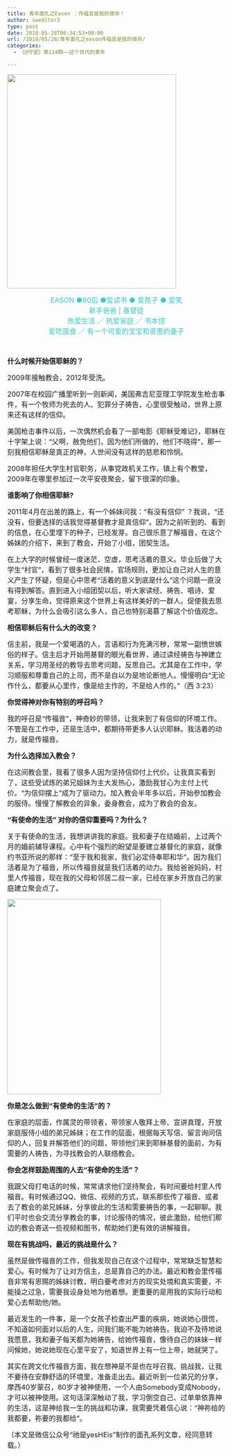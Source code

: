 ```yaml
---
title: 青年面孔之Eason ：传福音是我的使命！
author: sweditor3
type: post
date: 2018-05-28T06:34:53+00:00
url: /2018/05/28/青年面孔之eason传福音是我的使命/
categories:
  - 《@守望》第114期——这个世代的青年

---
```

[<img class="aligncenter wp-image-16956" src="http://t5.shwchurch.org/wp-content/uploads/2018/05/青年面孔-岩松1.bmp" alt="" width="390" height="495" />][1]

<p style="text-align: center;">
  <span style="font-size: 12pt; color: #33cccc;">EASON ●80后 ●爱读书 ● 爱孩子 ● 爱笑</span><br /> <span style="font-size: 12pt; color: #33cccc;">新手爸爸 | 基督徒</span><br /> <span style="font-size: 12pt; color: #33cccc;">热爱生活 ／ 热爱家庭 ／ 书本控</span><br /> <span style="font-size: 12pt; color: #33cccc;">爱吃面食 ／ 有一个可爱的宝宝和贤惠的妻子</span>
</p>

&nbsp;

**<span style="font-size: 12pt;">什么时候开始信耶稣的？</span>**

<span style="font-size: 12pt;">2009年接触教会，2012年受洗。</span>

<span style="font-size: 12pt;">2007年在校园广播里听到一则新闻，美国弗吉尼亚理工学院发生枪击事件，有一个牧师为死去的人、犯罪分子祷告，心里很受触动，世界上原来还有这样的信仰。</span>

<span style="font-size: 12pt;">美国枪击事件以后，一次偶然机会看了一部电影《耶稣受难记》，耶稣在十字架上说：“父啊，赦免他们，因为他们所做的，他们不晓得”，那一刻我相信耶稣是真正的神，人世间没有这样的慈悲和怜悯。</span>

<span style="font-size: 12pt;">2008年担任大学生村官职务，从事党政机关工作，镇上有个教堂，2009年在哪里参加过一次平安夜聚会，留下很深的印象。</span>

**<span style="font-size: 12pt;">谁影响了你相信耶稣?</span>**

<span style="font-size: 12pt;">2011年4月在出差的路上，有一个姊妹问我：“有没有信仰” ？我说，“还没有，但要选择的话我觉得基督教才是真信仰”。因为之前听到的、看到的信息，在心里埋下的种子，已经发芽。自己很乐意了解福音，在这个姊妹的介绍下，来到了教会，开始了小组，团契生活。</span>

<span style="font-size: 12pt;">在上大学的时候曾经一度迷茫、空虚，思考活着的意义。毕业后做了大学生“村官”，看到了很多社会民情，官场规则，更加让自己对人生的意义产生了怀疑，但是心中思考“活着的意义到底是什么”这个问题一直没有得到解答。直到进入小组团契以后，听大家读经、祷告、唱诗、爱宴，分享生命，觉得原来这个世界上有这样美好的一群人。促使我去思考耶稣，为什么会吸引这么多人，自己也特别渴慕了解这个价值观念。</span>

**<span style="font-size: 12pt;">相信耶稣后有什么大的改变？</span>**

<span style="font-size: 12pt;">信主前，我是一个爱喝酒的人，言语和行为充满污秽，常常一副愤世嫉俗的样子。信主后才开始用基督的眼光看世界，通过读经祷告与神建立关系，学习用圣经的教导去思考问题，反思自己。尤其是在工作中，学习顺服和尊重自己的上司，而不是自以为是地论断他人。慢慢明白“无论作什么，都要从心里作，像是给主作的，不是给人作的。”（西 3:23）</span>

**<span style="font-size: 12pt;">你觉得神对你有特别的呼召吗？</span>**

<span style="font-size: 12pt;">我的呼召是“传福音”，神奇妙的带领，让我来到了有信仰的环境工作。不管是在工作中，还是生活中，都期待带更多人认识耶稣。我活着的动力，就是传福音。</span>

**<span style="font-size: 12pt;">为什么选择加入教会？</span>**

<span style="font-size: 12pt;">在这间教会里，我看了很多人因为坚持信仰付上代价。让我真实看到了，这些受试炼的弟兄姐妹为主大发热心，激励我甘心为主付上代价。“为信仰摆上”成为了驱动力。加入教会半年多以后，开始参加教会的服侍。慢慢了解教会的异象，委身教会，成为了教会的会友。</span>

**<span style="font-size: 12pt;">“有使命的生活” 对你的信仰重要吗？为什么？</span>**

<span style="font-size: 12pt;">关于有使命的生活，我想讲讲我的家庭。我和妻子在结婚前，上过两个月的婚前辅导课程。心中有个强烈的盼望是要建立基督化的家庭，就像约书亚所说的那样：“至于我和我家，我们必定侍奉耶和华”。因为我们活着是为了福音，所以传福音就是我们活着的动力。我给爸爸妈妈，村里人传福音，现在我的父母和邻居二叔一家，已经在家乡开放自己的家庭建立聚会点了。</span>

[<img class="aligncenter  wp-image-17015" src="http://t5.shwchurch.org/wp-content/uploads/2018/05/11-青年面孔-岩松2.bmp" alt="" width="355" height="451" />][2]

**<span style="font-size: 12pt;">你是怎么做到“有使命的生活”的？</span>**

<span style="font-size: 12pt;">在家庭的层面，作属灵的带领者，带领家人敬拜上帝、宣讲真理，开放家庭服侍小组的弟兄姊妹；在工作的层面，根据每天写信、留言询问信仰的人，回复并解答他们的问题，带领他们来到耶稣基督的面前，为有需要的人祷告，为寻找教会的人联络教会。</span>

**<span style="font-size: 12pt;">你会怎样鼓励周围的人去“有使命的生活”？</span>**

<span style="font-size: 12pt;">我跟父母打电话的时候，常常请求他们坚持聚会，有时间要给村里人传福音。有时候通过QQ、微信、视频的方式，联系那些传了福音、或者去了教会的弟兄姊妹，分享彼此的生活和需要祷告的事，一起聊聊。我们平时也会交流分享教会的事，讨论服侍的情况，彼此激励，给他们那边的教会寄送一些视频和图书，帮助她们更有效的讲解福音。</span>

**<span style="font-size: 12pt;">现在有挑战吗，最近的挑战是什么？</span>**

<span style="font-size: 12pt;">虽然是做传福音的工作，但我发现自己在这个过程中，常常缺乏智慧和爱心。有时候为了让对方信主，总是靠自己的办法。最近和教会里传福音非常有恩赐的姊妹讨教，明白要考虑对方的现实处境和真实需要，不能操之过急，需要我设身处地为他着想。更重要的是用我的实际行动和爱心去帮助他/她。</span>

<span style="font-size: 12pt;">最近发生的一件事，是一个女孩子检查出严重的疾病，她说她心很慌，不知道如何面对以后的人生，问我们能不能为她祷告。我迫不及待地说我愿意，我和妻子每天都为她祷告，给她传福音，像待自己的妹妹一样问候她，她说她现在心里平安了，知道世界上有一位上帝，她就哭了。</span>

<span style="font-size: 12pt;">其实在跨文化传福音方面，我在想神是不是也在呼召我、挑战我，让我不要待在安静舒适的环境里，准备走出去。最近听到一位弟兄的分享，摩西40岁蒙召，80岁才被神使用，一个人由Somebody变成Nobody，才可以被神使用。这句话深深触动了我，学习倒空自己、过单单依靠神的生活，这是神给我一生的挑战和功课，我需要凭着信心说：“神祢给的我都要，祢要的我都给”。</span>

<span style="font-size: 12pt;">（本文是微信公众号“祂是yesHEis”制作的面孔系列文章，经同意转载。）</span>

 [1]: http://t5.shwchurch.org/wp-content/uploads/2018/05/青年面孔-岩松1.bmp
 [2]: http://t5.shwchurch.org/wp-content/uploads/2018/05/11-青年面孔-岩松2.bmp